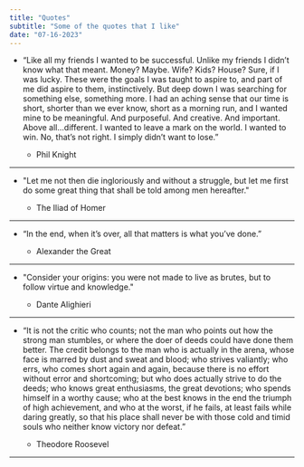 ```yaml
---
title: "Quotes"
subtitle: "Some of the quotes that I like"
date: "07-16-2023"
---
```

- “Like all my friends I wanted to be successful. Unlike my friends I didn’t know what that meant. Money? Maybe. Wife? Kids? House? Sure, if I was lucky. These were the goals I was taught to aspire to, and part of me did aspire to them, instinctively.
But deep down I was searching for something else, something more. I had an aching sense that our time is short, shorter than we ever know, short as a morning run, and I wanted mine to be meaningful. And purposeful. And creative. And important. Above all...different.
I wanted to leave a mark on the world. I wanted to win.
No, that’s not right. I simply didn’t want to lose.”   

	- Phil Knight

<hr>

- "Let me not then die ingloriously and without a struggle, but let me first do some great thing that shall be told among men hereafter."

	- The Iliad of Homer

<hr>

- “In the end, when it’s over, all that matters is what you’ve done.”

	- Alexander the Great

<hr>

- "Consider your origins: you were not made to live as brutes, but to follow virtue and knowledge."

	- Dante Alighieri


<hr>

- “It is not the critic who counts; not the man who points out how the strong man stumbles, or where the doer of deeds could have done them better. The credit belongs to the man who is actually in the arena, whose face is marred by dust and sweat and blood; who strives valiantly; who errs, who comes short again and again, because there is no effort without error and shortcoming; but who does actually strive to do the deeds; who knows great enthusiasms, the great devotions; who spends himself in a worthy cause; who at the best knows in the end the triumph of high achievement, and who at the worst, if he fails, at least fails while daring greatly, so that his place shall never be with those cold and timid souls who neither know victory nor defeat.”

	- Theodore Roosevel


<hr>























